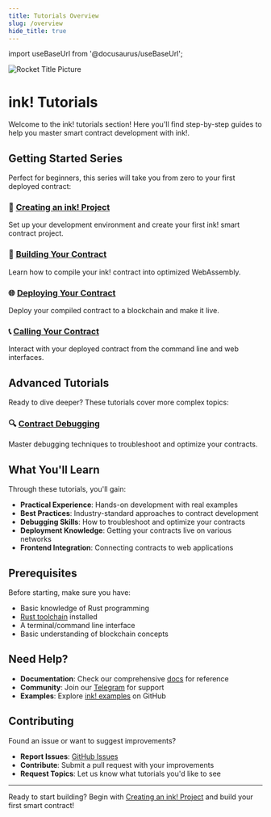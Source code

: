 ```yaml
---
title: Tutorials Overview
slug: /overview
hide_title: true
---
```


import useBaseUrl from '@docusaurus/useBaseUrl';

![Rocket Title Picture](/img/title/rocket.svg)

# ink! Tutorials

Welcome to the ink! tutorials section! Here you'll find step-by-step guides to help you master smart contract development with ink!.

## Getting Started Series

Perfect for beginners, this series will take you from zero to your first deployed contract:

### 🚀 [Creating an ink! Project](getting-started/creating-an-ink-project)
Set up your development environment and create your first ink! smart contract project.

### 🔨 [Building Your Contract](getting-started/building-your-contract)  
Learn how to compile your ink! contract into optimized WebAssembly.

### 🌐 [Deploying Your Contract](getting-started/deploy-your-contract)
Deploy your compiled contract to a blockchain and make it live.

### 📞 [Calling Your Contract](getting-started/calling-your-contract)
Interact with your deployed contract from the command line and web interfaces.

## Advanced Tutorials

Ready to dive deeper? These tutorials cover more complex topics:

### 🔍 [Contract Debugging](advanced/contract-debugging)
Master debugging techniques to troubleshoot and optimize your contracts.

## What You'll Learn

Through these tutorials, you'll gain:

- **Practical Experience**: Hands-on development with real examples
- **Best Practices**: Industry-standard approaches to contract development  
- **Debugging Skills**: How to troubleshoot and optimize your contracts
- **Deployment Knowledge**: Getting your contracts live on various networks
- **Frontend Integration**: Connecting contracts to web applications

## Prerequisites

Before starting, make sure you have:

- Basic knowledge of Rust programming
- [Rust toolchain](https://rustup.rs/) installed
- A terminal/command line interface
- Basic understanding of blockchain concepts

## Need Help?

- **Documentation**: Check our comprehensive [docs](/docs) for reference
- **Community**: Join our [Telegram](https://t.me/inkathon) for support
- **Examples**: Explore [ink! examples](https://github.com/use-ink/ink-examples) on GitHub

## Contributing

Found an issue or want to suggest improvements? 

- **Report Issues**: [GitHub Issues](https://github.com/use-ink/ink-docs/issues)
- **Contribute**: Submit a pull request with your improvements
- **Request Topics**: Let us know what tutorials you'd like to see

---

Ready to start building? Begin with [Creating an ink! Project](getting-started/creating-an-ink-project) and build your first smart contract! 